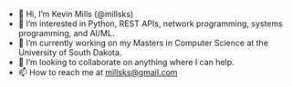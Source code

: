 - 👋 Hi, I’m Kevin Mills (@millsks)
- 👀 I’m interested in Python, REST APIs, network programming, systems programming, and AI/ML.
- 🌱 I’m currently working on my Masters in Computer Science at the University of South Dakota.
- 💞️ I’m looking to collaborate on anything where I can help.
- 📫 How to reach me at millsks@gmail.com

<!---
millsks/millsks is a ✨ special ✨ repository because its `README.md` (this file) appears on your GitHub profile.
You can click the Preview link to take a look at your changes.
--->
